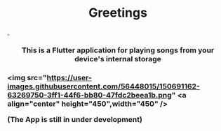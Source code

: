 <h1 align="center"> Greetings </h1>,
<h3  align = "center"> This is a Flutter application for playing songs from your device's internal storage <h3>


<a> <img src="https://user-images.githubusercontent.com/56448015/150691162-63269750-3ff1-44f6-bb80-47fdc2beea1b.png" </a>
<a align="center" height="450",width="450" /> </a>

(The App is still in under development)
